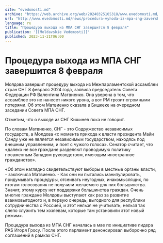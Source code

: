 ```yaml
---
site: "evedomosti.md"
archive: "https://web.archive.org/web/20240325105318/www.evedomosti.md/news/procedura-vyhoda-iz-mpa-sng-zavershitsya-8-fevralya"
url: "http://www.evedomosti.md/news/procedura-vyhoda-iz-mpa-sng-zavershitsya-8-fevralya"
language: ru
title: "Процедура выхода из МПА СНГ завершится 8 февраля"
publication: '[[Moldavskie Vedomosti]]'
published: 2023-11-21T06:00
---
```


# Процедура выхода из МПА СНГ завершится 8 февраля

Молдова завершит процедуру выхода из Межпарламентской ассамблеи стран СНГ 8 февраля 2024 года, заявила председатель Совета Федерации РФ Валентина Матвиенко. Она уверена в том, что ассамблее это не нанесет никого урона, а вот РМ грозит огромными потерями. Об этом Матвиенко сказала в Бишкеке на очередном заседании Совета МПА СНГ.

Отметим, что о выходе из СНГ Кишинев пока не говорит.

По словам Матвиенко, СНГ - это Содружество независимых государств, а Молдова «с момента прихода к власти президента Майи Санду уже не является независимым государством, находясь под внешним управлением, и поет с чужого голоса». Сенатор считает, что «далеко не все граждане разделяют проводимую политику посаженным Западом руководством, имеющим иностранное гражданство».

«Об этом наглядно свидетельствуют выборы в местные органы власти, - заключила Матвиенко. - Как они ни пытались манипулировать, придумывать процедуры, отсеивать неугодных, инакомыслящих, по итогам голосования не получили желаемого для них большинства. Значит, этому курсу нет поддержки большинства граждан. Очень многие граждане Молдовы выступают как раз за развитие взаимовыгодного и, в первую очередь, выгодного для республики сотрудничества с Россией, и этот нельзя не учитывать, нельзя так слепо служить тем хозяевам, которые там установили этот новый режим».

Процедура выхода из МПА СНГ началась в мае по инициативе лидера PAS Игоря Гросу. После этого парламент денонсировал выборочно ряд соглашений в рамках СНГ.
